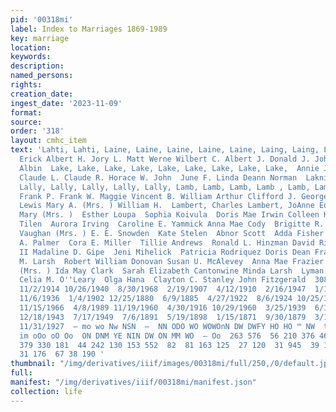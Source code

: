 ```yaml
---
pid: '00318mi'
label: Index to Marriages 1869-1989
key: marriage
location: 
keywords: 
description: 
named_persons: 
rights: 
creation_date: 
ingest_date: '2023-11-09'
format: 
source: 
order: '318'
layout: cmhc_item
text: 'Lahti, Lahti, Laine, Laine, Laine, Laine, Laine, Laing, Laing, Laing, Laird,  Anton
  Erick Albert H. Jory L. Matt Werne Wilbert C. Albert J. Donald J. John Harriet L.  Laitinen,
  Albin  Lake, Lake, Lake, Lake, Lake, Lake, Lake, Lake, Lake,  Annie J. Clarence
  Claude L. Claude R. Horace W. John  June F. Linda Deann Norman  Laknikar, Rudolph  Laky,
  Lally, Lally, Lally, Lally, Lally, Lamb, Lamb, Lamb, Lamb , Lamb, Lamb,  Walter
  Frank P. Frank W. Maggie Vincent B. William Arthur Clifford J. George Joseph W.
  Lewis Mary A. (Mrs. ) William H.  Lambert, Charles Lambert, JoAnne Edna Lambert,
  Mary (Mrs. )  Esther Loupa  Sophia Koivula  Doris Mae Irwin Colleen Kehoe  Lyti
  Tilen  Aurora Irving  Caroline E. Yammick Anna Mae Cody  Brigitte R. Hoppe Caroline
  Vaughan (Mrs. ) E. E. Snowden  Kate Stelen  Abnor Scott  Adda Fisher  Ada M. Baxter  Bessie
  A. Palmer  Cora E. Miller  Tillie Andrews  Ronald L. Hinzman David Richard Milter
  II Madaline D. Gipe  Jeni Mihelick  Patricia Rodriquez Doris Dean Frazier Bessie
  M. Larsh  Robert William Donovan Susan U. McAlevey  Anna Mae Frazier  Mary D. Harris
  (Mrs. ) Ida May Clark  Sarah Elizabeth Cantonwine Minda Larsh  Lyman B. Stoddard
  Celia M. O''Leary  Olga Hana  Clayton C. Stanley John Fitzgerald  308  1/3/1904
  11/2/1914 10/26/1940  8/30/1968  2/19/1907  4/12/1910  2/16/1947  1/10/1939  7/31/1965  8/29/1897
  11/6/1936  1/4/1902 12/25/1880  6/9/1885  4/27/1922  8/6/1924 10/25/1913 12/11/1899
  11/15/1966  4/8/1989 11/19/1960  4/30/1916 10/29/1960  3/25/1939  6/18/1913  1/10/1899
  12/18/1943  7/17/1949  7/6/1891  5/19/1898  1/15/1871  9/30/1879  3/15/1892  6/1/1898  2/4/1918  5/28/1966
  11/31/1927  — mo wo Nw NSN  —  NN ODO WO WOWOnN DW DWFY HO HO ™ NW  te RO  489  —
  im oOo oO Oo  ON DNM YE NIN DW ON MM WO  — Oo  263 576  56 210 376 466 181  28 206
  379 330 181  44 242 130 153 552  82  81 163 125  27 120  31 945  39 125 217 143  32
  31 176  67 38 190 '
thumbnail: "/img/derivatives/iiif/images/00318mi/full/250,/0/default.jpg"
full: 
manifest: "/img/derivatives/iiif/00318mi/manifest.json"
collection: life
---
```

